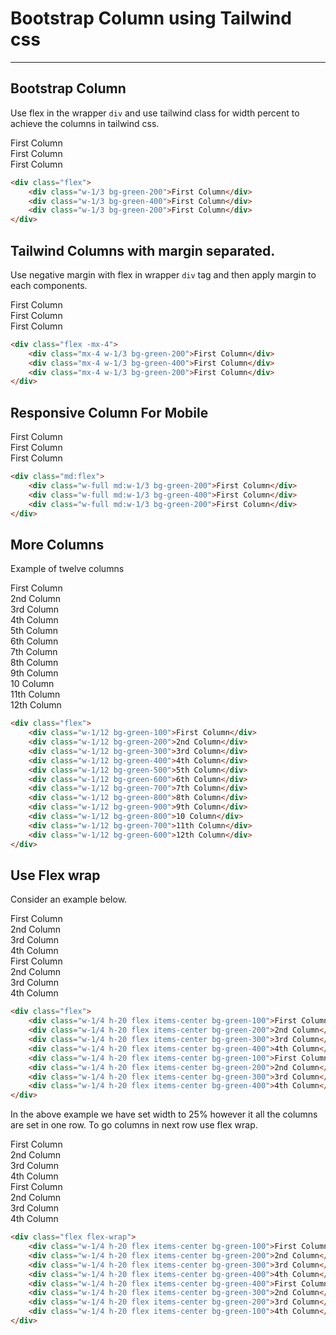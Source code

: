 # Bootstrap Column using Tailwind css

<hr class="border-gray-200">

## Bootstrap Column 
Use flex in the wrapper ```div``` and use tailwind class for width percent to achieve the columns in tailwind css.

<div class="flex">
    <div class="w-1/3 bg-green-200">First Column</div>
    <div class="w-1/3 bg-green-400">First Column</div>
    <div class="w-1/3 bg-green-200">First Column</div>
</div>


```html
<div class="flex">
    <div class="w-1/3 bg-green-200">First Column</div>
    <div class="w-1/3 bg-green-400">First Column</div>
    <div class="w-1/3 bg-green-200">First Column</div>
</div>
```

<div class="mt-10"></div>

## Tailwind Columns with margin separated.
Use negative margin with flex in wrapper ```div``` tag and then apply margin to each components.
<div class="flex -mx-4">
    <div class="mx-4 w-1/3 bg-green-200">First Column</div>
    <div class="mx-4 w-1/3 bg-green-400">First Column</div>
    <div class="mx-4 w-1/3 bg-green-200">First Column</div>
</div>

```html
<div class="flex -mx-4">
    <div class="mx-4 w-1/3 bg-green-200">First Column</div>
    <div class="mx-4 w-1/3 bg-green-400">First Column</div>
    <div class="mx-4 w-1/3 bg-green-200">First Column</div>
</div>
```

<div class="mt-10"></div>

## Responsive Column For Mobile

<div class="md:flex">
    <div class="w-full md:w-1/3 bg-green-200">First Column</div>
    <div class="w-full md:w-1/3 bg-green-400">First Column</div>
    <div class="w-full md:w-1/3 bg-green-200">First Column</div>
</div>

```html
<div class="md:flex">
    <div class="w-full md:w-1/3 bg-green-200">First Column</div>
    <div class="w-full md:w-1/3 bg-green-400">First Column</div>
    <div class="w-full md:w-1/3 bg-green-200">First Column</div>
</div>
```

<div class="mt-10"></div>

## More Columns
Example of twelve columns 
<div class="flex">
    <div class="w-1/12 bg-green-100">First Column</div>
    <div class="w-1/12 bg-green-200">2nd Column</div>
    <div class="w-1/12 bg-green-300">3rd Column</div>
    <div class="w-1/12 bg-green-400">4th Column</div>
    <div class="w-1/12 bg-green-500">5th Column</div>
    <div class="w-1/12 bg-green-600">6th Column</div>
    <div class="w-1/12 bg-green-700">7th Column</div>
    <div class="w-1/12 bg-green-800">8th Column</div>
    <div class="w-1/12 bg-green-900">9th Column</div>
    <div class="w-1/12 bg-green-800">10 Column</div>
    <div class="w-1/12 bg-green-700">11th Column</div>
    <div class="w-1/12 bg-green-600">12th Column</div>
</div>

```html
<div class="flex">
    <div class="w-1/12 bg-green-100">First Column</div>
    <div class="w-1/12 bg-green-200">2nd Column</div>
    <div class="w-1/12 bg-green-300">3rd Column</div>
    <div class="w-1/12 bg-green-400">4th Column</div>
    <div class="w-1/12 bg-green-500">5th Column</div>
    <div class="w-1/12 bg-green-600">6th Column</div>
    <div class="w-1/12 bg-green-700">7th Column</div>
    <div class="w-1/12 bg-green-800">8th Column</div>
    <div class="w-1/12 bg-green-900">9th Column</div>
    <div class="w-1/12 bg-green-800">10 Column</div>
    <div class="w-1/12 bg-green-700">11th Column</div>
    <div class="w-1/12 bg-green-600">12th Column</div>
</div>
```

<div class="mt-10"></div>

## Use Flex wrap
Consider an example below.
<div class="flex">
    <div class="w-1/4 h-20 flex items-center bg-green-100">First Column</div>
    <div class="w-1/4 h-20 flex items-center bg-green-200">2nd Column</div>
    <div class="w-1/4 h-20 flex items-center bg-green-300">3rd Column</div>
    <div class="w-1/4 h-20 flex items-center bg-green-400">4th Column</div>
    <div class="w-1/4 h-20 flex items-center bg-green-100">First Column</div>
    <div class="w-1/4 h-20 flex items-center bg-green-200">2nd Column</div>
    <div class="w-1/4 h-20 flex items-center bg-green-300">3rd Column</div>
    <div class="w-1/4 h-20 flex items-center bg-green-400">4th Column</div>
</div>

```html
<div class="flex">
    <div class="w-1/4 h-20 flex items-center bg-green-100">First Column</div>
    <div class="w-1/4 h-20 flex items-center bg-green-200">2nd Column</div>
    <div class="w-1/4 h-20 flex items-center bg-green-300">3rd Column</div>
    <div class="w-1/4 h-20 flex items-center bg-green-400">4th Column</div>
    <div class="w-1/4 h-20 flex items-center bg-green-100">First Column</div>
    <div class="w-1/4 h-20 flex items-center bg-green-200">2nd Column</div>
    <div class="w-1/4 h-20 flex items-center bg-green-300">3rd Column</div>
    <div class="w-1/4 h-20 flex items-center bg-green-400">4th Column</div>
</div>
```
In the above example we have set width to 25% however it all the columns are set in one row. To go columns in next row use flex wrap. 

<div class="flex flex-wrap">
    <div class="w-1/4 h-20 flex items-center bg-green-100">First Column</div>
    <div class="w-1/4 h-20 flex items-center bg-green-200">2nd Column</div>
    <div class="w-1/4 h-20 flex items-center bg-green-300">3rd Column</div>
    <div class="w-1/4 h-20 flex items-center bg-green-400">4th Column</div>
    <div class="w-1/4 h-20 flex items-center bg-green-400">First Column</div>
    <div class="w-1/4 h-20 flex items-center bg-green-300">2nd Column</div>
    <div class="w-1/4 h-20 flex items-center bg-green-200">3rd Column</div>
    <div class="w-1/4 h-20 flex items-center bg-green-100">4th Column</div>
</div>

```html
<div class="flex flex-wrap">
    <div class="w-1/4 h-20 flex items-center bg-green-100">First Column</div>
    <div class="w-1/4 h-20 flex items-center bg-green-200">2nd Column</div>
    <div class="w-1/4 h-20 flex items-center bg-green-300">3rd Column</div>
    <div class="w-1/4 h-20 flex items-center bg-green-400">4th Column</div>
    <div class="w-1/4 h-20 flex items-center bg-green-400">First Column</div>
    <div class="w-1/4 h-20 flex items-center bg-green-300">2nd Column</div>
    <div class="w-1/4 h-20 flex items-center bg-green-200">3rd Column</div>
    <div class="w-1/4 h-20 flex items-center bg-green-100">4th Column</div>
</div>
```
